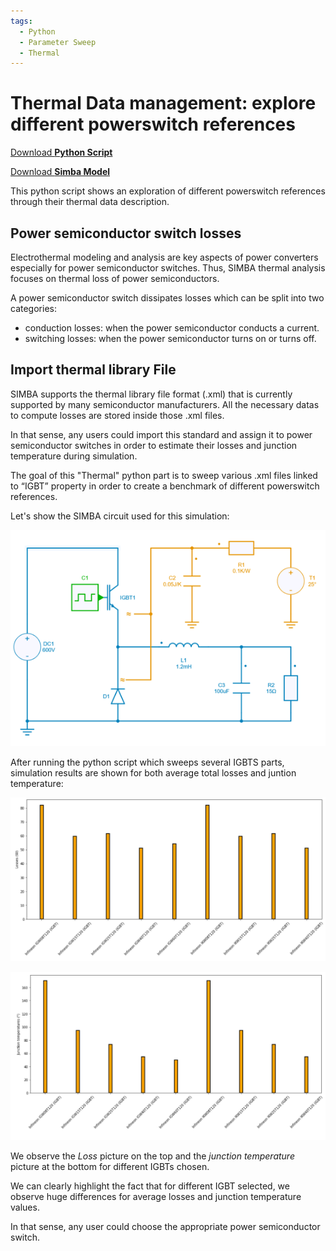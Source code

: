 ```yaml
---
tags:
  - Python
  - Parameter Sweep
  - Thermal
---
```


# Thermal Data management: explore different powerswitch references

[Download **Python Script**](thermaldata.py)

[Download **Simba Model**](thermal_buck_4pythonexp.jsimba)

This python script shows an exploration of different powerswitch references through their thermal data description.


## Power semiconductor switch losses

Electrothermal modeling and analysis are key aspects of power converters especially for power semiconductor switches. Thus, SIMBA thermal analysis focuses on thermal loss of power semiconductors.

A power semiconductor switch dissipates losses which can be split into two categories:

* conduction losses: when the power semiconductor conducts a current.
* switching losses: when the power semiconductor turns on or turns off.

## Import thermal library File

SIMBA supports the thermal library file format (.xml) that is currently supported by many semiconductor manufacturers. All the necessary datas to compute losses are stored inside those .xml files.

In that sense, any users could import this standard and assign it to power semiconductor switches in order to estimate their losses and junction temperature during simulation.

The goal of this "Thermal" python part is to sweep various .xml files linked to “IGBT” property in order to create a benchmark of different powerswitch references.

Let's show the SIMBA circuit used for this simulation:

![Thermal](fig/thermal.png)

After running the python script which sweeps several IGBTS parts, simulation results are shown for both average total losses and juntion temperature:

![Losses](fig/losses.png)

![Temp](fig/temp.png)

We observe the *Loss* picture on the top and the *junction temperature* picture at the bottom for different IGBTs chosen.

We can clearly highlight the fact that for different IGBT selected, we observe huge differences for average losses and  junction temperature values.

In that sense, any user could choose the appropriate power semiconductor switch.